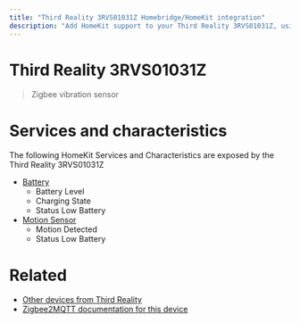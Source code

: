 ```yaml
---
title: "Third Reality 3RVS01031Z Homebridge/HomeKit integration"
description: "Add HomeKit support to your Third Reality 3RVS01031Z, using Homebridge, Zigbee2MQTT and homebridge-z2m."
---
```

<!---
This file has been GENERATED using src/docgen/docgen.ts
DO NOT EDIT THIS FILE MANUALLY!
-->
# Third Reality 3RVS01031Z
> Zigbee vibration sensor


# Services and characteristics
The following HomeKit Services and Characteristics are exposed by
the Third Reality 3RVS01031Z

* [Battery](../../battery.md)
  * Battery Level
  * Charging State
  * Status Low Battery
* [Motion Sensor](../../sensors.md)
  * Motion Detected
  * Status Low Battery


# Related
* [Other devices from Third Reality](../index.md#third_reality)
* [Zigbee2MQTT documentation for this device](https://www.zigbee2mqtt.io/devices/3RVS01031Z.html)